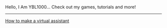 Hello, I Am YBL1000... Check out my games, tutorials and more!<hr>
[How to make a virtual assistant](/virtual-assistant)
